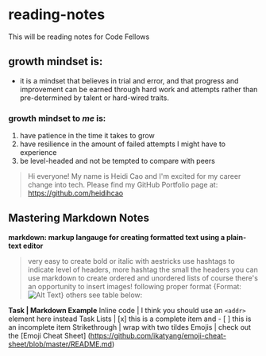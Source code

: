 # reading-notes
This will be reading notes for Code Fellows

## growth mindset is: 
- it is a mindset that believes in trial and error, and that progress and improvement can be earned through hard work and attempts rather than pre-determined by talent or hard-wired traits.

### growth mindset to *me* is:
1. have patience in the time it takes to grow
1. have resilience in the amount of failed attempts I might have to experience
1. be level-headed and not be tempted to compare with peers


> Hi everyone! My name is Heidi Cao and I'm excited for my career change into tech.
> Please find my GitHub Portfolio page at: https://github.com/heidihcao


## **Mastering Markdown Notes**
**markdown: markup langauge for creating formatted text using a plain-text editor**
> very easy to create bold or italic with aestricks 
> use hashtags to indicate level of headers, more hashtag the small the headers
> you can use markdown to create ordered and unordered lists
> of course there's an opportunity to insert images! following proper format {Format: ![Alt Text](url)}
> others see table below:

**Task | Markdown Example**
Inline code | I think you should use an `<addr>` element here instead
Task Lists | [x] this is a complete item and - [ ] this is an incomplete item
Strikethrough | wrap with two tildes
Emojis | check out the [Emoji Cheat Sheet] (https://github.com/ikatyang/emoji-cheat-sheet/blob/master/README.md)
